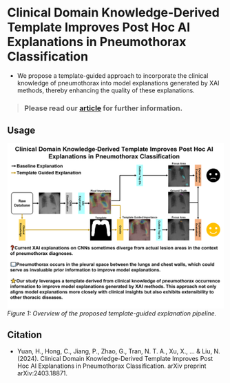 # Clinical Domain Knowledge-Derived Template Improves Post Hoc AI Explanations in Pneumothorax Classification
-   We propose a template-guided approach to incorporate the clinical knowledge of pneumothorax into model explanations generated by XAI methods, thereby enhancing the quality of these explanations.
> ### Please read our [article](https://arxiv.org/pdf/2403.18871) for further information.

## Usage
![](https://github.com/Han-Yuan-Med/template-explanation/blob/main/Graphical%20Abstract.png)
*Figure 1: Overview of the proposed template-guided explanation pipeline.*

## Citation
* Yuan, H., Hong, C., Jiang, P., Zhao, G., Tran, N. T. A., Xu, X., ... & Liu, N. (2024). Clinical Domain Knowledge-Derived Template Improves Post Hoc AI Explanations in Pneumothorax Classification. arXiv preprint arXiv:2403.18871.
